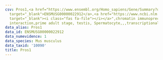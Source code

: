 ```yaml
---
csv: Pros1,<a href="https://www.ensembl.org/Homo_sapiens/Gene/Summary?db=core;g=ENSMUSG00000022912"
  target="_blank">ENSMUSG00000022912</a>,<a href="https://www.ncbi.nlm.nih.gov/pubmed/25450459"
  target="_blank"><i class="fas fa-file"></i></a>",chromatin immunoprecipitation assay,direct
  interaction,prime adult stage, testis, Spermatocyte,,,transcriptional regulation,
data_alias: Pros1
data_id: ENSMUSG00000022912
data_numevidence: 1
data_species: Mus musculus
data_taxid: '10090'
title: Pros1
---
```

